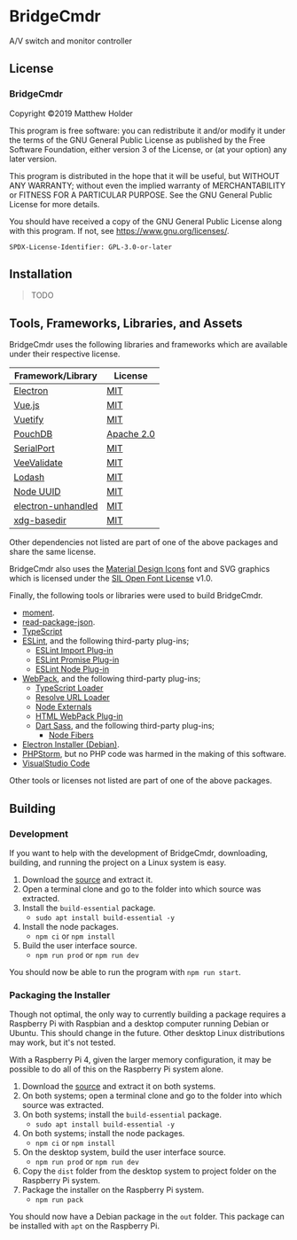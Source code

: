
# BridgeCmdr

A/V switch and monitor controller

## License

### BridgeCmdr

Copyright ©2019 Matthew Holder

This program is free software: you can redistribute it and/or modify it under the terms of the GNU General Public
License as published by the Free Software Foundation, either version 3 of the License, or (at your option) any later
version.

This program is distributed in the hope that it will be useful, but WITHOUT ANY WARRANTY; without even the implied
warranty of MERCHANTABILITY or FITNESS FOR A PARTICULAR PURPOSE.  See the GNU General Public License for more details.

You should have received a copy of the GNU General Public License along with this program.  If not, see
<https://www.gnu.org/licenses/>.

`SPDX-License-Identifier: GPL-3.0-or-later`

## Installation

> TODO

## Tools, Frameworks, Libraries, and Assets

BridgeCmdr uses the following libraries and frameworks which are available under their respective license.

| Framework/Library                                                        | License                                                                       |
|--------------------------------------------------------------------------|-------------------------------------------------------------------------------|
| [Electron](https://electronjs.org/)                                      | [MIT](https://github.com/electron/electron/blob/master/LICENSE)               |
| [Vue.js](https://vuejs.org/)                                             | [MIT](https://github.com/vuejs/vue/blob/master/LICENSE)                       |
| [Vuetify](https://vuetifyjs.com/)                                        | [MIT](https://github.com/vuetifyjs/vuetify/blob/master/LICENSE.md)            |
| [PouchDB](https://pouchdb.com/)                                          | [Apache 2.0](https://github.com/pouchdb/pouchdb/blob/master/LICENSE)          |
| [SerialPort](https://serialport.io/)                                     | [MIT](https://github.com/serialport/node-serialport/blob/master/LICENSE)      |
| [VeeValidate](https://logaretm.github.io/vee-validate/)                  | [MIT](https://github.com/logaretm/vee-validate/blob/master/LICENSE)           |
| [Lodash](https://lodash.com/)                                            | [MIT](https://github.com/lodash/lodash/blob/master/LICENSE)                   |
| [Node UUID](https://github.com/kelektiv/node-uuid)                       | [MIT](https://github.com/kelektiv/node-uuid/blob/master/LICENSE.md)           |
| [electron-unhandled](https://github.com/sindresorhus/electron-unhandled) | [MIT](https://github.com/sindresorhus/electron-unhandled/blob/master/license) |
| [xdg-basedir](https://github.com/sindresorhus/xdg-basedir)               | [MIT](https://github.com/sindresorhus/xdg-basedir/blob/master/license)        |

Other dependencies not listed are part of one of the above packages and share the same license.

BridgeCmdr also uses the [Material Design Icons](https://dev.materialdesignicons.com/) font and SVG graphics which is
licensed under the [SIL Open Font License](https://github.com/Templarian/MaterialDesign/blob/master/LICENSE) v1.0.

Finally, the following tools or libraries were used to build BridgeCmdr.

- [moment](https://momentjs.com/).
- [read-package-json](https://github.com/npm/read-package-json).
- [TypeScript](https://www.typescriptlang.org/)
- [ESLint](https://eslint.org/), and the following third-party plug-ins;
    - [ESLint Import Plug-in](https://github.com/benmosher/eslint-plugin-import)
    - [ESLint Promise Plug-in](https://github.com/xjamundx/eslint-plugin-promise)
    - [ESLint Node Plug-in](https://github.com/mysticatea/eslint-plugin-node)
- [WebPack](https://webpack.js.org/), and the following third-party plug-ins;
    - [TypeScript Loader](https://github.com/TypeStrong/ts-loader)
    - [Resolve URL Loader](https://github.com/bholloway/resolve-url-loader)
    - [Node Externals](https://github.com/liady/webpack-node-externals)
    - [HTML WebPack Plug-in](https://github.com/jantimon/html-webpack-plugin)
    - [Dart Sass](https://sass-lang.com/dart-sass), and the following third-party plug-ins;
        - [Node Fibers](https://github.com/laverdet/node-fibers)
- [Electron Installer (Debian)](https://github.com/electron-userland/electron-installer-debian).
- [PHPStorm](https://www.jetbrains.com/phpstorm/), but no PHP code was harmed in the making of this software.
- [VisualStudio Code](https://code.visualstudio.com/)

Other tools or licenses not listed are part of one of the above packages.

## Building

### Development

If you want to help with the development of BridgeCmdr, downloading, building, and running the project on a Linux system
is easy.

1. Download the [source](https://github.com/6XGate/bridgecmdr/archive/master.zip) and extract it.
2. Open a terminal clone and go to the folder into which source was extracted.
3. Install the `build-essential` package.
    - `sudo apt install build-essential -y`
4. Install the node packages.
    - `npm ci` or `npm install`
5. Build the user interface source.
    - `npm run prod` or `npm run dev`

You should now be able to run the program with `npm run start`.

### Packaging the Installer

Though not optimal, the only way to currently building a package requires a Raspberry Pi with Raspbian and a desktop
computer running Debian or Ubuntu.  This should change in the future.  Other desktop Linux distributions may work, but
 it's not tested.

 With a Raspberry Pi 4, given the larger memory configuration, it may be possible to do all of this on the Raspberry Pi
 system alone.

1. Download the [source](https://github.com/6XGate/bridgecmdr/archive/develop.zip) and extract it on both systems.
2. On both systems; open a terminal clone and go to the folder into which source was extracted.
3. On both systems; install the `build-essential` package.
    - `sudo apt install build-essential -y`
4. On both systems; install the node packages.
    - `npm ci` or `npm install`
5. On the desktop system, build the user interface source.
    - `npm run prod` or `npm run dev`
6. Copy the `dist` folder from the desktop system to project folder on the Raspberry Pi system.
7. Package the installer on the Raspberry Pi system.
    - `npm run pack`

You should now have a Debian package in the `out` folder. This package can be installed with `apt` on the Raspberry Pi.
